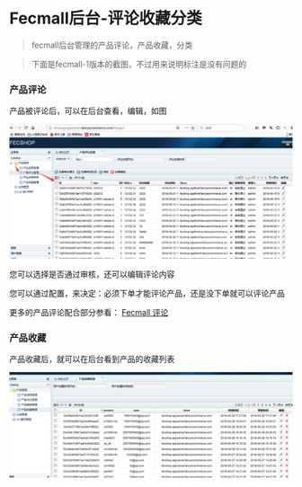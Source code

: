 Fecmall后台-评论收藏分类
=====================


> fecmall后台管理的产品评论，产品收藏，分类

> 下面是fecmall-1版本的截图，不过用来说明标注是没有问题的

### 产品评论


产品被评论后，可以在后台查看，编辑，如图

![xxx](images/za1.png)


您可以选择是否通过审核，还可以编辑评论内容

您可以通过配置，来决定：必须下单才能评论产品，还是没下单就可以评论产品

更多的产品评论配合部分参看： [Fecmall 评论](fecmall_product_review.md)


### 产品收藏

产品收藏后，就可以在后台看到产品的收藏列表

![xxx](images/za2.png)






















